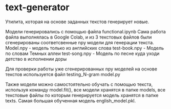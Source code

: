 # text-generator
 Утилита, которая на основе заданных текстов генерирует новые. 

Модели генерировались с помощью файла functional.ipynb
Сама работа файла выполнялась в Google Colab, и из 3 текстовых файлов были сгенерированы соответсвенные npy модели для
генерации текста. 
Model.npy - модель только из английских слова
test-book.npy - Модель по словам Темных аллеи
test-song.npy - Модель по песне куда уходи детство в исполнении доры

Для проверки работы уже сгенерированных npy моделей на основе текстов используется файл testing_N-gram model.py

Также модели можно самостоятельно обучать с помощью текста, используя команду model.fit(), все модели хранятся в папке 
models, все текстовые файлы по которым генерируется модель хранятся в папке texts.
Самая большая обученная модель english_model.pkl.